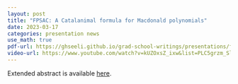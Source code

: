 ```yaml
---
layout: post
title: "FPSAC: A Catalanimal formula for Macdonald polynomials"
date: 2023-03-17
categories: presentation news
use_math: true
pdf-url: https://ghseeli.github.io/grad-school-writings/presentations/fpsac23-macdonald-catalanimals.pdf
video-url: https://www.youtube.com/watch?v=kUZOxsZ_ixw&list=PLC5grzm_SlsdhMsyFsgrEpDwyrhwMPZUF&index=3
---
```

Extended abstract is available [here](https://www.mat.univie.ac.at/~slc/wpapers/FPSAC2023/85.pdf).

